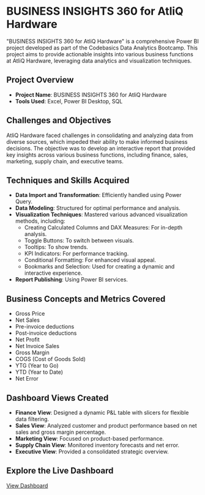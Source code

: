 # BUSINESS INSIGHTS 360 for AtliQ Hardware

"BUSINESS INSIGHTS 360 for AtliQ Hardware" is a comprehensive Power BI project developed as part of the Codebasics Data Analytics Bootcamp. This project aims to provide actionable insights into various business functions at AtliQ Hardware, leveraging data analytics and visualization techniques.

## Project Overview
- **Project Name**: BUSINESS INSIGHTS 360 for AtliQ Hardware
- **Tools Used**: Excel, Power BI Desktop, SQL

## Challenges and Objectives
AtliQ Hardware faced challenges in consolidating and analyzing data from diverse sources, which impeded their ability to make informed business decisions. The objective was to develop an interactive report that provided key insights across various business functions, including finance, sales, marketing, supply chain, and executive teams.

## Techniques and Skills Acquired
- **Data Import and Transformation**: Efficiently handled using Power Query.
- **Data Modeling**: Structured for optimal performance and analysis.
- **Visualization Techniques**: Mastered various advanced visualization methods, including:
  - Creating Calculated Columns and DAX Measures: For in-depth analysis.
  - Toggle Buttons: To switch between visuals.
  - Tooltips: To show trends.
  - KPI Indicators: For performance tracking.
  - Conditional Formatting: For enhanced visual appeal.
  - Bookmarks and Selection: Used for creating a dynamic and interactive experience.
- **Report Publishing**: Using Power BI services.

## Business Concepts and Metrics Covered
- Gross Price
- Net Sales
- Pre-invoice deductions
- Post-invoice deductions
- Net Profit
- Net Invoice Sales
- Gross Margin
- COGS (Cost of Goods Sold)
- YTG (Year to Go)
- YTD (Year to Date)
- Net Error

## Dashboard Views Created
- **Finance View**: Designed a dynamic P&L table with slicers for flexible data filtering.
- **Sales View**: Analyzed customer and product performance based on net sales and gross margin percentage.
- **Marketing View**: Focused on product-based performance.
- **Supply Chain View**: Monitored inventory forecasts and net error.
- **Executive View**: Provided a consolidated strategic overview.


## Explore the Live Dashboard
[View Dashboard](https://app.powerbi.com/view?r=eyJrIjoiYTEzNDZjN2ItZTkyNS00ZjJhLWE0MzUtODAwOTg0MTAwNjFkIiwidCI6ImM2ZTU0OWIzLTVmNDUtNDAzMi1hYWU5LWQ0MjQ0ZGM1YjJjNCJ9)
